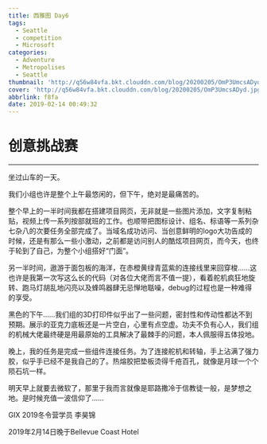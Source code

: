 ```yaml
---
title: 西雅图 Day6
tags:
  - Seattle
  - competition
  - Microsoft
categories:
  - Adventure
  - Metropolises
  - Seattle
thumbnail: 'http://q56w84vfa.bkt.clouddn.com/blog/20200205/OmP3UmcsADyd.jpg'
cover: 'http://q56w84vfa.bkt.clouddn.com/blog/20200205/OmP3UmcsADyd.jpg'
abbrlink: f8fa
date: 2019-02-14 00:49:32
---
```


# 创意挑战赛

------

坐过山车的一天。

我们小组也许是整个上午最悠闲的，但下午，绝对是最痛苦的。

整个早上的一半时间我都在搭建项目网页，无非就是一些图片添加，文字复制粘贴，视频上传一系列按部就班的工作。也顺带把图标设计、组名、标语等一系列杂七杂八的次要任务全部完成了。当域名成功访问、当创意鲜明的logo大功告成的时候，还是有那么一些小激动，之前都是访问别人的酷炫项目网页，而今天，也终于轮到了自己，为整个小组搭好“门面”。

另一半时间，遨游于面包板的海洋，在赤橙黄绿青蓝紫的连接线里来回穿梭……这也许是我第一次写这么长的代码（对各位大佬而言不值一提），看着舵机疯狂地旋转、跑马灯胡乱地闪亮以及蜂鸣器肆无忌惮地聒噪，debug的过程也是一种难得的享受。

黑色的下午……我们组的3D打印件似乎出了一些问题，密封性和传动性都达不到预期。展示的亚克力底板还是一片空白，心里有点空虚。功夫不负有心人，我们组的机械大佬最终硬是用最原始的工具解决了最棘手的问题，本人佩服得五体投地。



晚上，我的任务是完成一些组件连接任务。为了连接舵机和转轴，手上沾满了强力胶，似乎手已经不是我自己的了。热熔胶把垫板烫得千疮百孔，就像是月球一个个陨石坑一样。

明天早上就要去微软了，那里于我而言就像是耶路撒冷于信教徒一般，是梦想之地。是时候充值一波信仰了……

GIX 2019冬令营学员 李昊锦

2019年2月14日晚于Bellevue Coast Hotel